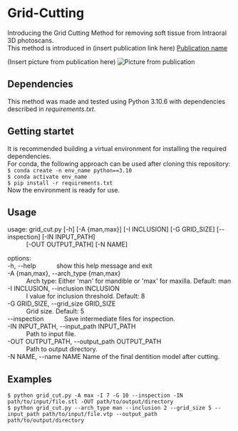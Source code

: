 # Grid-Cutting
Introducing the Grid Cutting Method for removing soft tissue from Intraoral 3D photoscans.  
This method is introduced in (insert publication link here) [Publication name](https://where_is.com/publication)  

(Insert picture from publication here) ![Picture from publication](image.jpg)

## Dependencies
This method was made and tested using Python 3.10.6 with dependencies described in *requirements.txt*.

## Getting startet
It is recommended building a virtual environment for installing the required dependencies.  
For conda, the following approach can be used after cloning this repository:  
`$ conda create -n env_name python==3.10`  
`$ conda activate env_name`  
`$ pip install -r requirements.txt`  
Now the environment is ready for use.  

## Usage 
usage: grid_cut.py [-h] [-A {man,max}] [-I INCLUSION] [-G GRID_SIZE] [--inspection] [-IN INPUT_PATH]  
                   &emsp;&emsp;&emsp;[-OUT OUTPUT_PATH] [-N NAME]
  
options:  
  -h, --help            &emsp;&emsp;&emsp;show this help message and exit  
  -A {man,max}, --arch_type {man,max}  
                        &emsp;&emsp;&emsp;Arch type: Either 'man' for mandible or 'max' for maxilla. Default: man  
  -I INCLUSION, --inclusion INCLUSION  
                        &emsp;&emsp;&emsp;I value for inclusion threshold. Default: 8  
  -G GRID_SIZE, --grid_size GRID_SIZE  
                        &emsp;&emsp;&emsp;Grid size. Default: 5  
  --inspection          &emsp;&emsp;&emsp;Save intermediate files for inspection.  
  -IN INPUT_PATH, --input_path INPUT_PATH  
                        &emsp;&emsp;&emsp;Path to input file.  
  -OUT OUTPUT_PATH, --output_path OUTPUT_PATH  
                        &emsp;&emsp;&emsp;Path to output directory.  
  -N NAME, --name NAME  Name of the final dentition model after cutting.  
  
  ## Examples
  `$ python grid_cut.py -A max -I 7 -G 10 --inspection -IN path/to/input/file.stl -OUT path/to/output/directory`  
  `$ python grid_cut.py --arch_type man --inclusion 2 --grid_size 5 --input_path path/to/input/file.vtp --output_path path/to/output/directory`  
